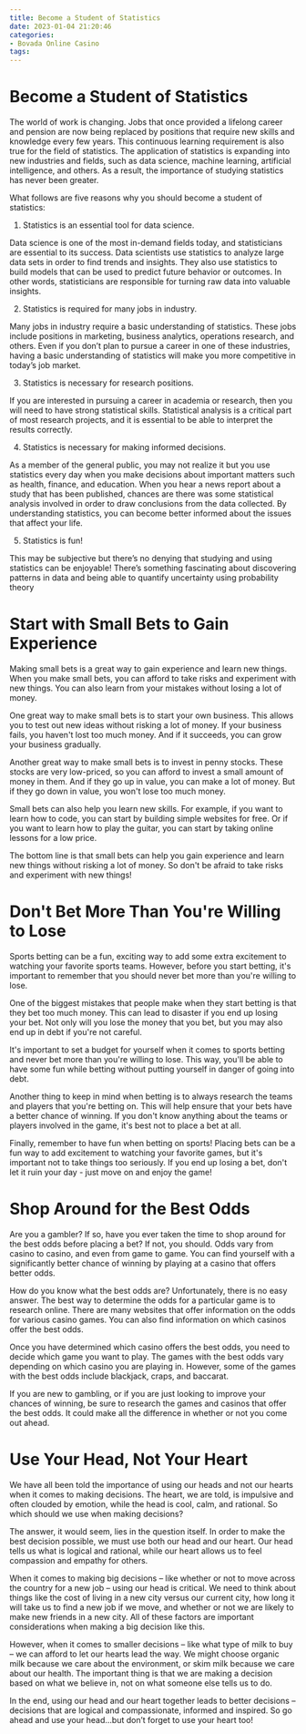 ```yaml
---
title: Become a Student of Statistics 
date: 2023-01-04 21:20:46
categories:
- Bovada Online Casino
tags:
---
```



#  Become a Student of Statistics 

The world of work is changing. Jobs that once provided a lifelong career and pension are now being replaced by positions that require new skills and knowledge every few years. This continuous learning requirement is also true for the field of statistics. The application of statistics is expanding into new industries and fields, such as data science, machine learning, artificial intelligence, and others. As a result, the importance of studying statistics has never been greater.

What follows are five reasons why you should become a student of statistics:

1. Statistics is an essential tool for data science.

Data science is one of the most in-demand fields today, and statisticians are essential to its success. Data scientists use statistics to analyze large data sets in order to find trends and insights. They also use statistics to build models that can be used to predict future behavior or outcomes. In other words, statisticians are responsible for turning raw data into valuable insights.

2. Statistics is required for many jobs in industry.

Many jobs in industry require a basic understanding of statistics. These jobs include positions in marketing, business analytics, operations research, and others. Even if you don’t plan to pursue a career in one of these industries, having a basic understanding of statistics will make you more competitive in today’s job market.

3. Statistics is necessary for research positions.

If you are interested in pursuing a career in academia or research, then you will need to have strong statistical skills. Statistical analysis is a critical part of most research projects, and it is essential to be able to interpret the results correctly.

4. Statistics is necessary for making informed decisions.

As a member of the general public, you may not realize it but you use statistics every day when you make decisions about important matters such as health, finance, and education. When you hear a news report about a study that has been published, chances are there was some statistical analysis involved in order to draw conclusions from the data collected. By understanding statistics, you can become better informed about the issues that affect your life.

5. Statistics is fun!

This may be subjective but there’s no denying that studying and using statistics can be enjoyable! There’s something fascinating about discovering patterns in data and being able to quantify uncertainty using probability theory

#  Start with Small Bets to Gain Experience 

Making small bets is a great way to gain experience and learn new things. When you make small bets, you can afford to take risks and experiment with new things. You can also learn from your mistakes without losing a lot of money.

One great way to make small bets is to start your own business. This allows you to test out new ideas without risking a lot of money. If your business fails, you haven't lost too much money. And if it succeeds, you can grow your business gradually.

Another great way to make small bets is to invest in penny stocks. These stocks are very low-priced, so you can afford to invest a small amount of money in them. And if they go up in value, you can make a lot of money. But if they go down in value, you won't lose too much money.

Small bets can also help you learn new skills. For example, if you want to learn how to code, you can start by building simple websites for free. Or if you want to learn how to play the guitar, you can start by taking online lessons for a low price.

The bottom line is that small bets can help you gain experience and learn new things without risking a lot of money. So don't be afraid to take risks and experiment with new things!

#  Don't Bet More Than You're Willing to Lose 
Sports betting can be a fun, exciting way to add some extra excitement to watching your favorite sports teams. However, before you start betting, it's important to remember that you should never bet more than you're willing to lose.

One of the biggest mistakes that people make when they start betting is that they bet too much money. This can lead to disaster if you end up losing your bet. Not only will you lose the money that you bet, but you may also end up in debt if you're not careful.

It's important to set a budget for yourself when it comes to sports betting and never bet more than you're willing to lose. This way, you'll be able to have some fun while betting without putting yourself in danger of going into debt.

Another thing to keep in mind when betting is to always research the teams and players that you're betting on. This will help ensure that your bets have a better chance of winning. If you don't know anything about the teams or players involved in the game, it's best not to place a bet at all.

Finally, remember to have fun when betting on sports! Placing bets can be a fun way to add excitement to watching your favorite games, but it's important not to take things too seriously. If you end up losing a bet, don't let it ruin your day - just move on and enjoy the game!

#  Shop Around for the Best Odds 

Are you a gambler? If so, have you ever taken the time to shop around for the best odds before placing a bet? If not, you should. Odds vary from casino to casino, and even from game to game. You can find yourself with a significantly better chance of winning by playing at a casino that offers better odds.

How do you know what the best odds are? Unfortunately, there is no easy answer. The best way to determine the odds for a particular game is to research online. There are many websites that offer information on the odds for various casino games. You can also find information on which casinos offer the best odds.

Once you have determined which casino offers the best odds, you need to decide which game you want to play. The games with the best odds vary depending on which casino you are playing in. However, some of the games with the best odds include blackjack, craps, and baccarat. 

If you are new to gambling, or if you are just looking to improve your chances of winning, be sure to research the games and casinos that offer the best odds. It could make all the difference in whether or not you come out ahead.

#  Use Your Head, Not Your Heart

We have all been told the importance of using our heads and not our hearts when it comes to making decisions. The heart, we are told, is impulsive and often clouded by emotion, while the head is cool, calm, and rational. So which should we use when making decisions?

The answer, it would seem, lies in the question itself. In order to make the best decision possible, we must use both our head and our heart. Our head tells us what is logical and rational, while our heart allows us to feel compassion and empathy for others.

When it comes to making big decisions – like whether or not to move across the country for a new job – using our head is critical. We need to think about things like the cost of living in a new city versus our current city, how long it will take us to find a new job if we move, and whether or not we are likely to make new friends in a new city. All of these factors are important considerations when making a big decision like this.

However, when it comes to smaller decisions – like what type of milk to buy – we can afford to let our hearts lead the way. We might choose organic milk because we care about the environment, or skim milk because we care about our health. The important thing is that we are making a decision based on what we believe in, not on what someone else tells us to do.

In the end, using our head and our heart together leads to better decisions – decisions that are logical and compassionate, informed and inspired. So go ahead and use your head…but don’t forget to use your heart too!
